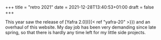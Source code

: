 +++
title = "retro 2021"
date =  2021-12-28T13:40:53+01:00
draft = false
+++

This year saw the release of [Yafra 2.0]({{< ref "yafra-20" >}}) and an overhaul of this website. My day job has been very demanding since late spring, so that there is hardly any time left for my little side projects.
